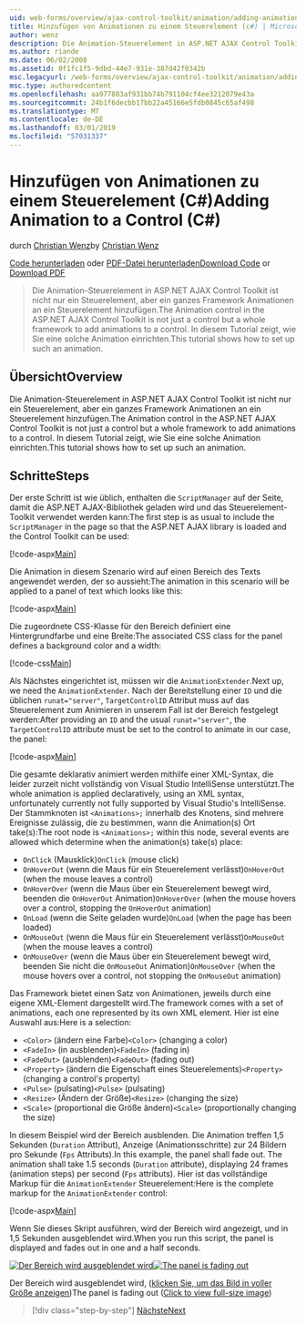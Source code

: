 ```yaml
---
uid: web-forms/overview/ajax-control-toolkit/animation/adding-animation-to-a-control-cs
title: Hinzufügen von Animationen zu einem Steuerelement (c#) | Microsoft-Dokumentation
author: wenz
description: Die Animation-Steuerelement in ASP.NET AJAX Control Toolkit ist nicht nur ein Steuerelement, aber ein ganzes Framework Animationen an ein Steuerelement hinzufügen. Dieses Tutorial zeigt, wie...
ms.author: riande
ms.date: 06/02/2008
ms.assetid: 0f1fc1f5-9dbd-44e7-931e-387d42f0342b
msc.legacyurl: /web-forms/overview/ajax-control-toolkit/animation/adding-animation-to-a-control-cs
msc.type: authoredcontent
ms.openlocfilehash: aa977883af931bb74b791104cf4ee3212079e43a
ms.sourcegitcommit: 24b1f6decbb17bb22a45166e5fdb0845c65af498
ms.translationtype: MT
ms.contentlocale: de-DE
ms.lasthandoff: 03/01/2019
ms.locfileid: "57031337"
---
```

<a name="adding-animation-to-a-control-c"></a><span data-ttu-id="06e82-104">Hinzufügen von Animationen zu einem Steuerelement (C#)</span><span class="sxs-lookup"><span data-stu-id="06e82-104">Adding Animation to a Control (C#)</span></span>
====================
<span data-ttu-id="06e82-105">durch [Christian Wenz](https://github.com/wenz)</span><span class="sxs-lookup"><span data-stu-id="06e82-105">by [Christian Wenz](https://github.com/wenz)</span></span>

<span data-ttu-id="06e82-106">[Code herunterladen](http://download.microsoft.com/download/f/9/a/f9a26acd-8df4-4484-8a18-199e4598f411/Animation1.cs.zip) oder [PDF-Datei herunterladen](http://download.microsoft.com/download/6/7/1/6718d452-ff89-4d3f-a90e-c74ec2d636a3/animation1CS.pdf)</span><span class="sxs-lookup"><span data-stu-id="06e82-106">[Download Code](http://download.microsoft.com/download/f/9/a/f9a26acd-8df4-4484-8a18-199e4598f411/Animation1.cs.zip) or [Download PDF](http://download.microsoft.com/download/6/7/1/6718d452-ff89-4d3f-a90e-c74ec2d636a3/animation1CS.pdf)</span></span>

> <span data-ttu-id="06e82-107">Die Animation-Steuerelement in ASP.NET AJAX Control Toolkit ist nicht nur ein Steuerelement, aber ein ganzes Framework Animationen an ein Steuerelement hinzufügen.</span><span class="sxs-lookup"><span data-stu-id="06e82-107">The Animation control in the ASP.NET AJAX Control Toolkit is not just a control but a whole framework to add animations to a control.</span></span> <span data-ttu-id="06e82-108">In diesem Tutorial zeigt, wie Sie eine solche Animation einrichten.</span><span class="sxs-lookup"><span data-stu-id="06e82-108">This tutorial shows how to set up such an animation.</span></span>


## <a name="overview"></a><span data-ttu-id="06e82-109">Übersicht</span><span class="sxs-lookup"><span data-stu-id="06e82-109">Overview</span></span>

<span data-ttu-id="06e82-110">Die Animation-Steuerelement in ASP.NET AJAX Control Toolkit ist nicht nur ein Steuerelement, aber ein ganzes Framework Animationen an ein Steuerelement hinzufügen.</span><span class="sxs-lookup"><span data-stu-id="06e82-110">The Animation control in the ASP.NET AJAX Control Toolkit is not just a control but a whole framework to add animations to a control.</span></span> <span data-ttu-id="06e82-111">In diesem Tutorial zeigt, wie Sie eine solche Animation einrichten.</span><span class="sxs-lookup"><span data-stu-id="06e82-111">This tutorial shows how to set up such an animation.</span></span>

## <a name="steps"></a><span data-ttu-id="06e82-112">Schritte</span><span class="sxs-lookup"><span data-stu-id="06e82-112">Steps</span></span>

<span data-ttu-id="06e82-113">Der erste Schritt ist wie üblich, enthalten die `ScriptManager` auf der Seite, damit die ASP.NET AJAX-Bibliothek geladen wird und das Steuerelement-Toolkit verwendet werden kann:</span><span class="sxs-lookup"><span data-stu-id="06e82-113">The first step is as usual to include the `ScriptManager` in the page so that the ASP.NET AJAX library is loaded and the Control Toolkit can be used:</span></span>

[!code-aspx[Main](adding-animation-to-a-control-cs/samples/sample1.aspx)]

<span data-ttu-id="06e82-114">Die Animation in diesem Szenario wird auf einen Bereich des Texts angewendet werden, der so aussieht:</span><span class="sxs-lookup"><span data-stu-id="06e82-114">The animation in this scenario will be applied to a panel of text which looks like this:</span></span>

[!code-aspx[Main](adding-animation-to-a-control-cs/samples/sample2.aspx)]

<span data-ttu-id="06e82-115">Die zugeordnete CSS-Klasse für den Bereich definiert eine Hintergrundfarbe und eine Breite:</span><span class="sxs-lookup"><span data-stu-id="06e82-115">The associated CSS class for the panel defines a background color and a width:</span></span>

[!code-css[Main](adding-animation-to-a-control-cs/samples/sample3.css)]

<span data-ttu-id="06e82-116">Als Nächstes eingerichtet ist, müssen wir die `AnimationExtender`.</span><span class="sxs-lookup"><span data-stu-id="06e82-116">Next up, we need the `AnimationExtender`.</span></span> <span data-ttu-id="06e82-117">Nach der Bereitstellung einer `ID` und die üblichen `runat="server"`, `TargetControlID` Attribut muss auf das Steuerelement zum Animieren in unserem Fall ist der Bereich festgelegt werden:</span><span class="sxs-lookup"><span data-stu-id="06e82-117">After providing an `ID` and the usual `runat="server"`, the `TargetControlID` attribute must be set to the control to animate in our case, the panel:</span></span>

[!code-aspx[Main](adding-animation-to-a-control-cs/samples/sample4.aspx)]

<span data-ttu-id="06e82-118">Die gesamte deklarativ animiert werden mithilfe einer XML-Syntax, die leider zurzeit nicht vollständig von Visual Studio IntelliSense unterstützt.</span><span class="sxs-lookup"><span data-stu-id="06e82-118">The whole animation is applied declaratively, using an XML syntax, unfortunately currently not fully supported by Visual Studio's IntelliSense.</span></span> <span data-ttu-id="06e82-119">Der Stammknoten ist `<Animations>;` innerhalb des Knotens, sind mehrere Ereignisse zulässig, die zu bestimmen, wann die Animation(s) Ort take(s):</span><span class="sxs-lookup"><span data-stu-id="06e82-119">The root node is `<Animations>;` within this node, several events are allowed which determine when the animation(s) take(s) place:</span></span>

- <span data-ttu-id="06e82-120">`OnClick` (Mausklick)</span><span class="sxs-lookup"><span data-stu-id="06e82-120">`OnClick` (mouse click)</span></span>
- <span data-ttu-id="06e82-121">`OnHoverOut` (wenn die Maus für ein Steuerelement verlässt)</span><span class="sxs-lookup"><span data-stu-id="06e82-121">`OnHoverOut` (when the mouse leaves a control)</span></span>
- <span data-ttu-id="06e82-122">`OnHoverOver` (wenn die Maus über ein Steuerelement bewegt wird, beenden die `OnHoverOut` Animation)</span><span class="sxs-lookup"><span data-stu-id="06e82-122">`OnHoverOver` (when the mouse hovers over a control, stopping the `OnHoverOut` animation)</span></span>
- <span data-ttu-id="06e82-123">`OnLoad` (wenn die Seite geladen wurde)</span><span class="sxs-lookup"><span data-stu-id="06e82-123">`OnLoad` (when the page has been loaded)</span></span>
- <span data-ttu-id="06e82-124">`OnMouseOut` (wenn die Maus für ein Steuerelement verlässt)</span><span class="sxs-lookup"><span data-stu-id="06e82-124">`OnMouseOut` (when the mouse leaves a control)</span></span>
- <span data-ttu-id="06e82-125">`OnMouseOver` (wenn die Maus über ein Steuerelement bewegt wird, beenden Sie nicht die `OnMouseOut` Animation)</span><span class="sxs-lookup"><span data-stu-id="06e82-125">`OnMouseOver` (when the mouse hovers over a control, not stopping the `OnMouseOut` animation)</span></span>

<span data-ttu-id="06e82-126">Das Framework bietet einen Satz von Animationen, jeweils durch eine eigene XML-Element dargestellt wird.</span><span class="sxs-lookup"><span data-stu-id="06e82-126">The framework comes with a set of animations, each one represented by its own XML element.</span></span> <span data-ttu-id="06e82-127">Hier ist eine Auswahl aus:</span><span class="sxs-lookup"><span data-stu-id="06e82-127">Here is a selection:</span></span>

- <span data-ttu-id="06e82-128">`<Color>` (ändern eine Farbe)</span><span class="sxs-lookup"><span data-stu-id="06e82-128">`<Color>` (changing a color)</span></span>
- <span data-ttu-id="06e82-129">`<FadeIn>` (in ausblenden)</span><span class="sxs-lookup"><span data-stu-id="06e82-129">`<FadeIn>` (fading in)</span></span>
- <span data-ttu-id="06e82-130">`<FadeOut>` (ausblenden)</span><span class="sxs-lookup"><span data-stu-id="06e82-130">`<FadeOut>` (fading out)</span></span>
- <span data-ttu-id="06e82-131">`<Property>` (ändern die Eigenschaft eines Steuerelements)</span><span class="sxs-lookup"><span data-stu-id="06e82-131">`<Property>` (changing a control's property)</span></span>
- <span data-ttu-id="06e82-132">`<Pulse>` (pulsating)</span><span class="sxs-lookup"><span data-stu-id="06e82-132">`<Pulse>` (pulsating)</span></span>
- <span data-ttu-id="06e82-133">`<Resize>` (Ändern der Größe)</span><span class="sxs-lookup"><span data-stu-id="06e82-133">`<Resize>` (changing the size)</span></span>
- <span data-ttu-id="06e82-134">`<Scale>` (proportional die Größe ändern)</span><span class="sxs-lookup"><span data-stu-id="06e82-134">`<Scale>` (proportionally changing the size)</span></span>

<span data-ttu-id="06e82-135">In diesem Beispiel wird der Bereich ausblenden. Die Animation treffen 1,5 Sekunden (`Duration` Attribut), Anzeige (Animationsschritte) zur 24 Bildern pro Sekunde (`Fps` Attributs).</span><span class="sxs-lookup"><span data-stu-id="06e82-135">In this example, the panel shall fade out. The animation shall take 1.5 seconds (`Duration` attribute), displaying 24 frames (animation steps) per second (`Fps` attributs).</span></span> <span data-ttu-id="06e82-136">Hier ist das vollständige Markup für die `AnimationExtender` Steuerelement:</span><span class="sxs-lookup"><span data-stu-id="06e82-136">Here is the complete markup for the `AnimationExtender` control:</span></span>

[!code-aspx[Main](adding-animation-to-a-control-cs/samples/sample5.aspx)]

<span data-ttu-id="06e82-137">Wenn Sie dieses Skript ausführen, wird der Bereich wird angezeigt, und in 1,5 Sekunden ausgeblendet wird.</span><span class="sxs-lookup"><span data-stu-id="06e82-137">When you run this script, the panel is displayed and fades out in one and a half seconds.</span></span>


<span data-ttu-id="06e82-138">[![Der Bereich wird ausgeblendet wird](adding-animation-to-a-control-cs/_static/image2.png)](adding-animation-to-a-control-cs/_static/image1.png)</span><span class="sxs-lookup"><span data-stu-id="06e82-138">[![The panel is fading out](adding-animation-to-a-control-cs/_static/image2.png)](adding-animation-to-a-control-cs/_static/image1.png)</span></span>

<span data-ttu-id="06e82-139">Der Bereich wird ausgeblendet wird, ([klicken Sie, um das Bild in voller Größe anzeigen](adding-animation-to-a-control-cs/_static/image3.png))</span><span class="sxs-lookup"><span data-stu-id="06e82-139">The panel is fading out ([Click to view full-size image](adding-animation-to-a-control-cs/_static/image3.png))</span></span>

> [!div class="step-by-step"]
> [<span data-ttu-id="06e82-140">Nächste</span><span class="sxs-lookup"><span data-stu-id="06e82-140">Next</span></span>](executing-several-animations-at-the-same-time-cs.md)

